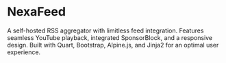 # NexaFeed
A self-hosted RSS aggregator with limitless feed integration. Features seamless YouTube playback, integrated SponsorBlock, and a responsive design. Built with Quart, Bootstrap, Alpine.js, and Jinja2 for an optimal user experience. 
